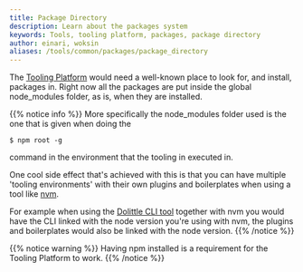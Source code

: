 ```yaml
---
title: Package Directory
description: Learn about the packages system
keywords: Tools, tooling platform, packages, package directory
author: einari, woksin
aliases: /tools/common/packages/package_directory
---
```


The [Tooling Platform](../..) would need a well-known place to look for, and install, packages in. Right now all the packages are put inside the global node_modules folder, as is, when they are installed.

{{% notice info %}}
More specifically the node_modules folder used is the one that is given when doing the
```shell
$ npm root -g
```
command in the environment that the tooling in executed in.

One cool side effect that's achieved with this is that you can have multiple 'tooling environments' with their own plugins and boilerplates when using a tool like [nvm](https://github.com/nvm-sh/nvm). 

For example when using the [Dolittle CLI tool](https://www.github.com/dolittle-tools/cli) together with nvm you would have the CLI linked with the node version you're using with nvm, the plugins and boilerplates would also be linked with the node version.
{{% /notice %}}

{{% notice warning %}}
Having npm installed is a requirement for the Tooling Platform to work.
{{% /notice %}}